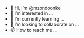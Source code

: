 - 👋 Hi, I’m @mzondoonke
- 👀 I’m interested in ...
- 🌱 I’m currently learning ...
- 💞️ I’m looking to collaborate on ...
- 📫 How to reach me ...

<!---
mzondoonke/mzondoonke is a ✨ special ✨ repository because its `README.md` (this file) appears on your GitHub profile.
You can click the Preview link to take a look at your changes.
--->

